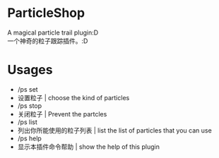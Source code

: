 # ParticleShop 
A magical particle trail plugin:D<br>
一个神奇的粒子跟踪插件。:D
# Usages
- /ps set <number><br>
- 设置粒子 | choose the kind of particles<br>
- /ps stop<br>
- 关闭粒子 | Prevent the partcles<br>
- /ps list<br>
- 列出你所能使用的粒子列表 | list the list of particles that you can use
- /ps help<br>
- 显示本插件命令帮助 | show the help of this plugin

